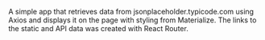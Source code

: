 A simple app that retrieves data from jsonplaceholder.typicode.com using Axios and displays it on the page with styling from Materialize. The links to the static and API data was created with React Router.
